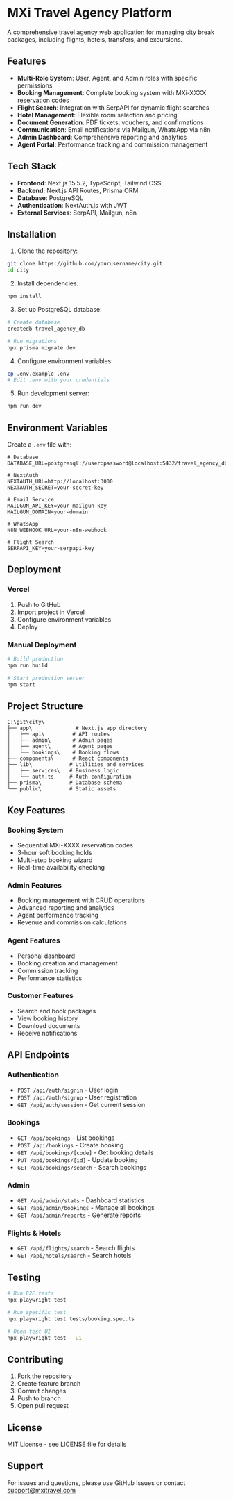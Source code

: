 # MXi Travel Agency Platform

A comprehensive travel agency web application for managing city break packages, including flights, hotels, transfers, and excursions.

## Features

- **Multi-Role System**: User, Agent, and Admin roles with specific permissions
- **Booking Management**: Complete booking system with MXi-XXXX reservation codes
- **Flight Search**: Integration with SerpAPI for dynamic flight searches
- **Hotel Management**: Flexible room selection and pricing
- **Document Generation**: PDF tickets, vouchers, and confirmations
- **Communication**: Email notifications via Mailgun, WhatsApp via n8n
- **Admin Dashboard**: Comprehensive reporting and analytics
- **Agent Portal**: Performance tracking and commission management

## Tech Stack

- **Frontend**: Next.js 15.5.2, TypeScript, Tailwind CSS
- **Backend**: Next.js API Routes, Prisma ORM
- **Database**: PostgreSQL
- **Authentication**: NextAuth.js with JWT
- **External Services**: SerpAPI, Mailgun, n8n

## Installation

1. Clone the repository:
```bash
git clone https://github.com/yourusername/city.git
cd city
```

2. Install dependencies:
```bash
npm install
```

3. Set up PostgreSQL database:
```bash
# Create database
createdb travel_agency_db

# Run migrations
npx prisma migrate dev
```

4. Configure environment variables:
```bash
cp .env.example .env
# Edit .env with your credentials
```

5. Run development server:
```bash
npm run dev
```

## Environment Variables

Create a `.env` file with:

```env
# Database
DATABASE_URL=postgresql://user:password@localhost:5432/travel_agency_db

# NextAuth
NEXTAUTH_URL=http://localhost:3000
NEXTAUTH_SECRET=your-secret-key

# Email Service
MAILGUN_API_KEY=your-mailgun-key
MAILGUN_DOMAIN=your-domain

# WhatsApp
N8N_WEBHOOK_URL=your-n8n-webhook

# Flight Search
SERPAPI_KEY=your-serpapi-key
```

## Deployment

### Vercel

1. Push to GitHub
2. Import project in Vercel
3. Configure environment variables
4. Deploy

### Manual Deployment

```bash
# Build production
npm run build

# Start production server
npm start
```

## Project Structure

```
C:\git\city\
├── app\              # Next.js app directory
│   ├── api\         # API routes
│   ├── admin\       # Admin pages
│   ├── agent\       # Agent pages
│   └── bookings\    # Booking flows
├── components\      # React components
├── lib\            # Utilities and services
│   ├── services\   # Business logic
│   └── auth.ts     # Auth configuration
├── prisma\         # Database schema
└── public\         # Static assets
```

## Key Features

### Booking System
- Sequential MXi-XXXX reservation codes
- 3-hour soft booking holds
- Multi-step booking wizard
- Real-time availability checking

### Admin Features
- Booking management with CRUD operations
- Advanced reporting and analytics
- Agent performance tracking
- Revenue and commission calculations

### Agent Features
- Personal dashboard
- Booking creation and management
- Commission tracking
- Performance statistics

### Customer Features
- Search and book packages
- View booking history
- Download documents
- Receive notifications

## API Endpoints

### Authentication
- `POST /api/auth/signin` - User login
- `POST /api/auth/signup` - User registration
- `GET /api/auth/session` - Get current session

### Bookings
- `GET /api/bookings` - List bookings
- `POST /api/bookings` - Create booking
- `GET /api/bookings/[code]` - Get booking details
- `PUT /api/bookings/[id]` - Update booking
- `GET /api/bookings/search` - Search bookings

### Admin
- `GET /api/admin/stats` - Dashboard statistics
- `GET /api/admin/bookings` - Manage all bookings
- `GET /api/admin/reports` - Generate reports

### Flights & Hotels
- `GET /api/flights/search` - Search flights
- `GET /api/hotels/search` - Search hotels

## Testing

```bash
# Run E2E tests
npx playwright test

# Run specific test
npx playwright test tests/booking.spec.ts

# Open test UI
npx playwright test --ui
```

## Contributing

1. Fork the repository
2. Create feature branch
3. Commit changes
4. Push to branch
5. Open pull request

## License

MIT License - see LICENSE file for details

## Support

For issues and questions, please use GitHub Issues or contact support@mxitravel.com